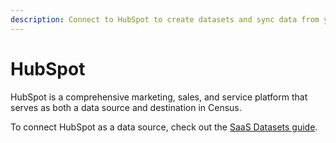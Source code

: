 ```yaml
---
description: Connect to HubSpot to create datasets and sync data from your marketing automation platform.
---
```


# HubSpot

HubSpot is a comprehensive marketing, sales, and service platform that serves as both a data source and destination in Census.

To connect HubSpot as a data source, check out the [SaaS Datasets guide](../datasets/saas-datasets/README.md).